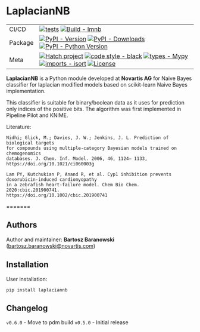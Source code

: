 # LaplacianNB

<div>

| | |
| --- | --- |
| CI/CD | [![tests](https://github.com/rdkit/lmnb/actions/workflows/tests.yml/badge.svg?branch=main)](https://github.com/rdkit/lmnb/actions/workflows/tests.yml) [![Build - lmnb](https://github.com/bbaranow/lmnb/actions/workflows/build-lmnb.yml/badge.svg)](https://github.com/bbaranow/lmnb/actions/workflows/build-lmnb.yml) |
| Package | [![PyPI - Version](https://img.shields.io/pypi/v/laplaciannb.svg?logo=pypi&label=PyPI&logoColor=gold)](https://pypi.org/project/laplaciannbs/) [![PyPI - Downloads](https://img.shields.io/pypi/dm/laplaciannb.svg?color=blue&label=Downloads&logo=pypi&logoColor=gold)](https://pypi.org/project/laplaciannb/) [![PyPI - Python Version](https://img.shields.io/pypi/pyversions/laplaciannb.svg?logo=python&label=Python&logoColor=gold)](https://pypi.org/project/laplaciannb/) |
| Meta | [![Hatch project](https://img.shields.io/badge/%F0%9F%A5%9A-Hatch-4051b5.svg)](https://github.com/pypa/hatch) [![code style - black](https://img.shields.io/badge/code%20style-black-000000.svg)](https://github.com/psf/black) [![types - Mypy](https://img.shields.io/badge/types-Mypy-blue.svg)](https://github.com/python/mypy) [![imports - isort](https://img.shields.io/badge/imports-isort-ef8336.svg)](https://github.com/pycqa/isort) [![License](https://img.shields.io/badge/License-BSD%203--Clause-blue.svg)](https://opensource.org/licenses/BSD-3-Clause)

</div>


**LaplacianNB** is a Python module developed at **Novartis AG** for Naive Bayes classifier for laplacian modified models based on scikit-learn Naive Bayes implementation.

This classifier is suitable for binary/boolean data as it uses for prediction only indices of the positive bits. The algorithm was first implemented in Pipeline Pilot and KNIME.

Literature:

```
Nidhi; Glick, M.; Davies, J. W.; Jenkins, J. L. Prediction of biological targets
for compounds using multiple-category Bayesian models trained on chemogenomics
databases. J. Chem. Inf. Model. 2006, 46, 1124– 1133,
https://doi.org/10.1021/ci060003g

Lam PY, Kutchukian P, Anand R, et al. Cyp1 inhibition prevents doxorubicin-induced cardiomyopathy
in a zebrafish heart-failure model. Chem Bio Chem. 2020:cbic.201900741.
https://doi.org/10.1002/cbic.201900741
```

=======


Authors
--------

Author and maintainer: **Bartosz Baranowski** (bartosz.baranowski@novartis.com)


Installation
------------

User installation:

```pip install laplaciannb```



Changelog
---------
`v0.6.0` - Move to pdm build
`v0.5.0` - Initial release
